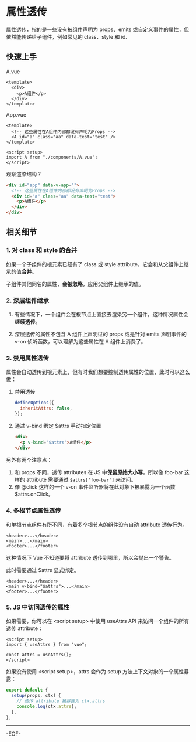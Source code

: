 # 属性透传

属性透传，指的是一些没有被组件声明为 props、emits 或自定义事件的属性，但依然能传递给子组件，例如常见的 class、style 和 id.

## **快速上手**

A.vue

```vue
<template>
  <div>
    <p>A组件</p>
  </div>
</template>
```

App.vue

```vue
<template>
  <!-- 这些属性在A组件内部都没有声明为Props -->
  <A id="a" class="aa" data-test="test" />
</template>

<script setup>
import A from "./components/A.vue";
</script>
```

观察渲染结构？

```html
<div id="app" data-v-app="">
  <!-- 这些属性在A组件内部都没有声明为Props -->
  <div id="a" class="aa" data-test="test">
    <p>A组件</p>
  </div>
</div>
```

## **相关细节**

### **1. 对 class 和 style 的合并**

如果一个子组件的根元素已经有了 class 或 style attribute，它会和从父组件上继承的值**合并**。

子组件其他同名的属性，**会被忽略**，应用父组件上继承的值。

### **2. 深层组件继承**

1. 有些情况下，一个组件会在根节点上直接去渲染另一个组件，这种情况属性会**继续透传**。

2. 深层透传的属性不包含 A 组件上声明过的 props 或是针对 emits 声明事件的 v-on 侦听函数，可以理解为这些属性在 A 组件上消费了。

### **3. 禁用属性透传**

属性会自动透传到根元素上，但有时我们想要控制透传属性的位置，此时可以这么做：

1. 禁用透传

   ```js
   defineOptions({
     inheritAttrs: false,
   });
   ```

2. 通过 v-bind 绑定 $attrs 手动指定位置

   ```html
   <div>
     <p v-bind="$attrs">A组件</p>
   </div>
   ```

另外有两个注意点：

1. 和 props 不同，透传 attributes 在 JS 中**保留原始大小写**，所以像 foo-bar 这样的 attribute 需要通过 `$attrs['foo-bar']` 来访问。
2. 像 @click 这样的一个 v-on 事件监听器将在此对象下被暴露为一个函数 $attrs.onClick。

### **4. 多根节点属性透传**

和单根节点组件有所不同，有着多个根节点的组件没有自动 attribute 透传行为。

```vue
<header>...</header>
<main>...</main>
<footer>...</footer>
```

这种情况下 Vue 不知道要将 attribute 透传到哪里，所以会抛出一个警告。

此时需要通过 $attrs 显式绑定。

```vue
<header>...</header>
<main v-bind="$attrs">...</main>
<footer>...</footer>
```

### **5. JS 中访问透传的属性**

如果需要，你可以在 \<script setup> 中使用 useAttrs API 来访问一个组件的所有透传 attribute：

```vue
<script setup>
import { useAttrs } from "vue";

const attrs = useAttrs();
</script>
```

如果没有使用 \<script setup>，attrs 会作为 setup 方法上下文对象的一个属性暴露：

```js
export default {
  setup(props, ctx) {
    // 透传 attribute 被暴露为 ctx.attrs
    console.log(ctx.attrs);
  },
};
```

---

-EOF-
